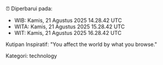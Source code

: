 ⏰ Diperbarui pada:
- WIB: Kamis, 21 Agustus 2025 14.28.42 UTC
- WITA: Kamis, 21 Agustus 2025 15.28.42 UTC
- WIT: Kamis, 21 Agustus 2025 16.28.42 UTC

Kutipan Inspiratif:
"You affect the world by what you browse."


Kategori: technology

